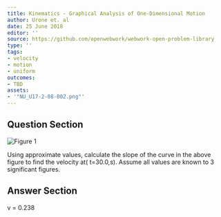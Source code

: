 ```yaml
---
title: Kinematics - Graphical Analysis of One-Dimensional Motion
author: Urone et. al
date: 25 June 2018
editor: ''
source: https://github.com/openwebwork/webwork-open-problem-library
type: ''
tags:
- velocity
- motion
- uniform
outcomes:
- TBD
assets:
- '"NU_U17-2-08-002.png"'
---
```


## Question Section 

![Figure 1]("NU_U17-2-08-002.png")

Using approximate values, calculate the slope of the curve in the above figure to find the velocity at( t=30.0,s). Assume all values are known to 3 significant figures.



## Answer Section

v = 0.238
